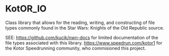 # KotOR_IO
Class library that allows for the reading, writing, and constructing of file types commonly found in the Star Wars: Knights of the Old Republic source.

SEE: 
https://github.com/kucik/nwn-docs for limited documentation of the file types associated with this library.
https://www.speedrun.com/kotor1 for the Kotor Speedrunning community, who commisioned this project.

